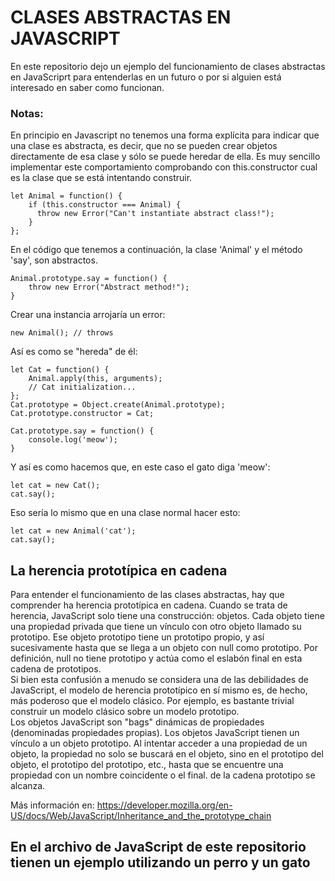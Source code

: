 # CLASES ABSTRACTAS EN JAVASCRIPT

En este repositorio dejo un ejemplo del funcionamiento de clases abstractas en JavaScriprt para entenderlas en un futuro o por si alguien está interesado en saber como funcionan.

### Notas:
En principio en Javascript no tenemos una forma explícita para indicar que una clase es abstracta, es decir, que no se pueden crear objetos directamente de esa clase y sólo se puede heredar de ella. Es muy sencillo implementar este comportamiento comprobando con this.constructor cual es la clase que se está intentando construir.
```
let Animal = function() {
    if (this.constructor === Animal) {
      throw new Error("Can't instantiate abstract class!");
    }
};
```

En el código que tenemos a continuación, la clase 'Animal' y el método 'say', son abstractos. 
```
Animal.prototype.say = function() {
    throw new Error("Abstract method!");
}
```

Crear una instancia arrojaría un error:
```
new Animal(); // throws
```

Así es como se "hereda" de él:
```
let Cat = function() {
    Animal.apply(this, arguments);
    // Cat initialization...
};
Cat.prototype = Object.create(Animal.prototype);
Cat.prototype.constructor = Cat;

Cat.prototype.say = function() {
    console.log('meow');
}
```

Y así es como hacemos que, en este caso el gato diga 'meow':
```
let cat = new Cat();
cat.say();
```

Eso sería lo mismo que en una clase normal hacer esto:
```
let cat = new Animal('cat');
cat.say();
```

## La herencia prototípica en cadena

Para entender el funcionamiento de las clases abstractas, hay que comprender ha herencia prototípica en cadena.
Cuando se trata de herencia, JavaScript solo tiene una construcción: objetos. Cada objeto tiene una propiedad privada que tiene un vínculo con otro objeto llamado su prototipo. Ese objeto prototipo tiene un prototipo propio, y así sucesivamente hasta que se llega a un objeto con null como prototipo. Por definición, null no tiene prototipo y actúa como el eslabón final en esta cadena de prototipos.
<br>
Si bien esta confusión a menudo se considera una de las debilidades de JavaScript, el modelo de herencia prototípico en sí mismo es, de hecho, más poderoso que el modelo clásico. Por ejemplo, es bastante trivial construir un modelo clásico sobre un modelo prototipo.
<br>
Los objetos JavaScript son "bags" dinámicas de propiedades (denominadas propiedades propias). Los objetos JavaScript tienen un vínculo a un objeto prototipo. Al intentar acceder a una propiedad de un objeto, la propiedad no solo se buscará en el objeto, sino en el prototipo del objeto, el prototipo del prototipo, etc., hasta que se encuentre una propiedad con un nombre coincidente o el final. de la cadena prototipo se alcanza.

Más información en:
https://developer.mozilla.org/en-US/docs/Web/JavaScript/Inheritance_and_the_prototype_chain
</br>

## En el archivo de JavaScript de este repositorio tienen un ejemplo utilizando un perro y un gato